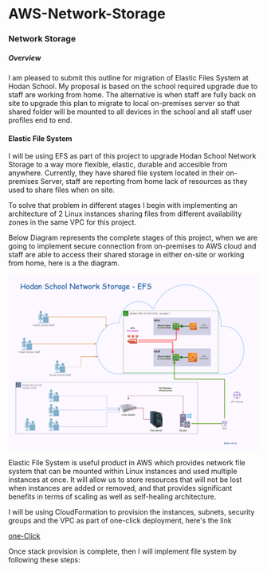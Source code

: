 # AWS-Network-Storage

### Network Storage
##### Overview
I am pleased to submit this outline for migration of Elastic Files System at Hodan School. My proposal is based on the school required upgrade due to staff are working from home. The alternative is when staff are fully back on site to upgrade this plan to migrate to local on-premises server so that shared folder will be mounted to all devices in the school and all staff user profiles end to end.

#### Elastic File System

I will be using EFS as part of this project to upgrade Hodan School Network Storage to a way more flexible, elastic, durable and accesible from anywhere. Currently, they have shared file system located in their on-premises Server, staff are reporting from home lack of resources as they used to share files when on site.

To solve that problem in different stages I begin with implementing an architecture of 2 Linux instances sharing files from different availability zones in the same VPC for this project. 

Below Diagram represents the complete stages of this project, when we are going to implement secure connection from on-premises to AWS cloud and staff are able to access their shared storage in either on-site or working from home, here is a the diagram. 

![Elastic File System](https://github.com/MoRoble/AWS-Network-Storage/blob/d84a35545eb15e44b372ab52b2c5fe8312f5810f/Hodan-EFS2.png)

Elastic File System is useful product in AWS which provides network file system that can be mounted within Linux instances and used multiple instances at once. It will allow us to store resources that will not be lost when instances are added or removed, and that provides significant benefits in terms of scaling as well as self-healing architecture.

I will be using CloudFormation to provision the instances, subnets, security groups and the VPC as part of one-click deployment, here's the link 

[one-Click](https://console.aws.amazon.com/cloudformation/home?region=us-east-1#/stacks/create/review?templateURL=https://hubeyda.s3.eu-west-2.amazonaws.com/HHK_EFS_VPC_v3.yaml&stackName=HDN)

Once stack provision is complete, then I will implement file system by following these steps:
